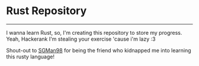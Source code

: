 # Rust Repository

---

I wanna learn Rust, so, I'm creating this repository to store my progress.
Yeah, Hackerank I'm stealing your exercise 'cause i'm lazy :3

Shout-out to [SGMan98](https://github.com/SGman98) for being the friend who kidnapped me into learning this rusty language!
